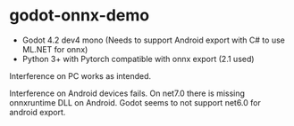 # godot-onnx-demo

- Godot 4.2 dev4 mono (Needs to support Android export with C# to use ML.NET for onnx)
- Python 3+ with Pytorch compatible with onnx export (2.1 used)


Interference on PC works as intended.

Interference on Android devices fails. On net7.0 there is missing onnxruntime DLL on Android. Godot seems to not support net6.0 for android export.

